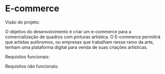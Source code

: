 # E-commerce
Visão do projeto:

O objetivo do desenvolvimento é criar um e-commerce para a comercialização de quadros com pinturas artística. O E-commerce permitirá que artistas autônomos, ou empresas que trabalham nesse ramo da arte, tenham uma plataforma digital para venda de suas criações artísticas.

Requisitos funcionais:


Requisitos não funcionais:
